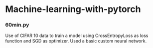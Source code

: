 # Machine-learning-with-pytorch

<h3>60min.py</h3>
Use of CIFAR 10 data to train a model using CrossEntropyLoss as loss function and SGD as optimizer. Used a basic custom neural network.
<br>
